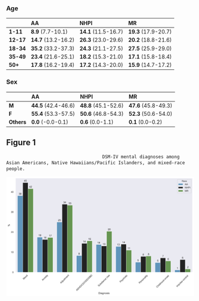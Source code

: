 ### Age
|       | AA                   | NHPI                 | **M**R                   |
|:------|:---------------------|:---------------------|:---------------------|
| **1-11**  | **8.9** (7.7-10.1)   | **14.1** (11.5-16.7) | **19.3** (17.9-20.7) |
| **12-17** | **14.7** (13.2-16.2) | **26.3** (23.0-29.6) | **20.2** (18.8-21.6) |
| **18-34** | **35.2** (33.2-37.3) | **24.3** (21.1-27.5) | **27.5** (25.9-29.0) |
| **35-49** | **23.4** (21.6-25.1) | **18.2** (15.3-21.0) | **17.1** (15.8-18.4) |
| **50+**   | **17.8** (16.2-19.4) | **17.2** (14.3-20.0) | **15.9** (14.7-17.2) |

### Sex 
|        | AA                   | NHPI                 | **M**R                   |
|:-------|:---------------------|:---------------------|:---------------------|
| **M**      | **44.5** (42.4-46.6) | **48.8** (45.1-52.6) | **47.6** (45.8-49.3) |
| **F**      | **55.4** (53.3-57.5) | **50.6** (46.8-54.3) | **52.3** (50.6-54.0) |
| **Others** | **0.0** (-0.0-0.1)   | **0.6** (0.0-1.1)    | **0.1** (0.0-0.2)    |
## Figure 1 
                                        DSM-IV mental diagnoses among Asian Americans, Native Hawaiians/Pacific Islanders, and mixed-race people.                                      
![image](figure1.png)

